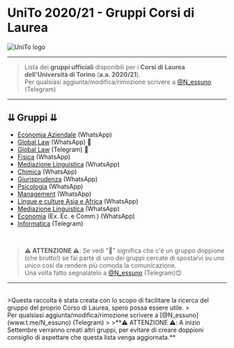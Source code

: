 # **UniTo 2020/21 - Gruppi Corsi di Laurea**

![UniTo logo](https://www.unito.it/sites/all/themes/bsunito/img/logo_new.svg)

***
>Lista dei **gruppi ufficiali** disponibili per i **Corsi di Laurea dell'Università di Torino** (**a.a. 2020/21**).
><br>Per qualsiasi aggiunta/modifica/rimozione scrivere a [@N_essuno](www.t.me/N_essuno) (Telegram)

***

## ⇊ Gruppi ⇊

- [Economia Aziendale](https://chat.whatsapp.com/CZYwMu6l2TvJaQbvl02glJ) (WhatsApp)
- [Global Law](https://chat.whatsapp.com/GYYjrvLtd7oCde2w2zCvcu) (WhatsApp) 🔴
- [Global Law](https://t.me/joinchat/TivfFBkpP3bxDZcwn101OA) (Telegram) 🔴
- [Fisica](https://chat.whatsapp.com/HjbG76kRFXcAgkMbThCYjM) (WhatsApp)
- [Mediazione Linguistica](https://chat.whatsapp.com/HuyY4fobQzT3TNCcJ4VbDx) (WhatsApp)
- [Chimica](https://chat.whatsapp.com/KDRZe1yvsShClwY5fjY8Tj) (WhatsApp)
- [Giurisprudenza](https://chat.whatsapp.com/GBatTi4WuMTJrQT4T3GKF9) (WhatsApp)
- [Psicologia](https://chat.whatsapp.com/CKqwvC2HoW7Hhz0dE4yk83) (WhatsApp)
- [Management](https://chat.whatsapp.com/KSLfc42BPS90kuUitq9t1G) (WhatsApp)
- [Lingue e culture Asia e Africa](https://chat.whatsapp.com/GuimcEH00BNIFquj1MMk8Gp) (WhatsApp)
- [Mediazione Linguistica](https://chat.whatsapp.com/HuyY4fobQzT3TNCcJ4VbDx) (WhatsApp)
- [Economia](https://chat.whatsapp.com/HGTBr4VqLZBIbmZaL6kp0H) (Ex. Ec. e Comm.) (WhatsApp)
- [Informatica](https://t.me/joinchat/UmWgshpk8MXD_Y4KvLyU8A) (Telegram)

<br>

>**⚠️ ATTENZIONE ⚠️**: Se vedi "🔴" significa che c'è un gruppo doppione (che brutto!) se fai parte di uno dei gruppi cercate di spostarvi su uno unico così da rendere più comoda la comunicazione. 
><br>Una volta fatto segnalatelo a [@N_essuno](www.t.me/N_essuno) (Telegram)😊

***

<br>
>Questa raccolta è stata creata con lo scopo di facilitare la ricerca del gruppo del proprio Corso di Laurea, spero possa essere utile.
><br>Per qualsiasi aggiunta/modifica/rimozione scrivere a [@N_essuno](www.t.me/N_essuno) (Telegram)
>
>**⚠️ ATTENZIONE ⚠️: A inizio Settembre verranno creati altri gruppi, per evitare di creare doppioni consiglio di aspettare che questa lista venga aggiornata.**
